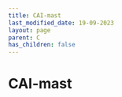 ```yaml
---
title: CAI-mast
last_modified_date: 19-09-2023
layout: page
parent: C
has_children: false
---
```


CAI-mast
========

